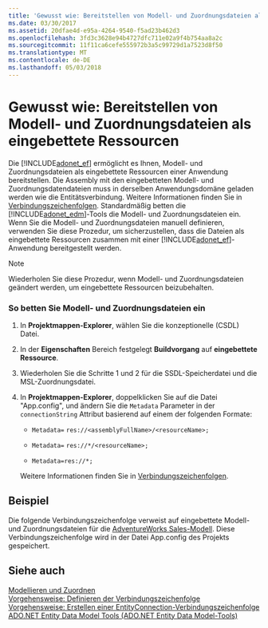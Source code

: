 ```yaml
---
title: 'Gewusst wie: Bereitstellen von Modell- und Zuordnungsdateien als eingebettete Ressourcen'
ms.date: 03/30/2017
ms.assetid: 20dfae4d-e95a-4264-9540-f5ad23b462d3
ms.openlocfilehash: 3fd3c3628e94b4727dfc711e02a9f4b754aa8a2c
ms.sourcegitcommit: 11f11ca6cefe555972b3a5c99729d1a7523d8f50
ms.translationtype: MT
ms.contentlocale: de-DE
ms.lasthandoff: 05/03/2018
---
```

# <a name="how-to-make-model-and-mapping-files-embedded-resources"></a>Gewusst wie: Bereitstellen von Modell- und Zuordnungsdateien als eingebettete Ressourcen
Die [!INCLUDE[adonet_ef](../../../../../includes/adonet-ef-md.md)] ermöglicht es Ihnen, Modell- und Zuordnungsdateien als eingebettete Ressourcen einer Anwendung bereitstellen. Die Assembly mit den eingebetteten Modell- und Zuordnungsdatendateien muss in derselben Anwendungsdomäne geladen werden wie die Entitätsverbindung. Weitere Informationen finden Sie in [Verbindungszeichenfolgen](../../../../../docs/framework/data/adonet/ef/connection-strings.md). Standardmäßig betten die [!INCLUDE[adonet_edm](../../../../../includes/adonet-edm-md.md)]-Tools die Modell- und Zuordnungsdateien ein. Wenn Sie die Modell- und Zuordnungsdateien manuell definieren, verwenden Sie diese Prozedur, um sicherzustellen, dass die Dateien als eingebettete Ressourcen zusammen mit einer [!INCLUDE[adonet_ef](../../../../../includes/adonet-ef-md.md)]-Anwendung bereitgestellt werden.  
  
> [!NOTE]
>  Wiederholen Sie diese Prozedur, wenn Modell- und Zuordnungsdateien geändert werden, um eingebettete Ressourcen beizubehalten.  
  
### <a name="to-embed-model-and-mapping-files"></a>So betten Sie Modell- und Zuordnungsdateien ein  
  
1.  In **Projektmappen-Explorer**, wählen Sie die konzeptionelle (CSDL) Datei.  
  
2.  In der **Eigenschaften** Bereich festgelegt **Buildvorgang** auf **eingebettete Ressource**.  
  
3.  Wiederholen Sie die Schritte 1 und 2 für die SSDL-Speicherdatei und die MSL-Zuordnungsdatei.  
  
4.  In **Projektmappen-Explorer**, doppelklicken Sie auf die Datei "App.config", und ändern Sie die `Metadata` Parameter in der `connectionString` Attribut basierend auf einem der folgenden Formate:  
  
    -   `Metadata=` `res://<assemblyFullName>/<resourceName>;`  
  
    -   `Metadata=` `res://*/<resourceName>;`  
  
    -   `Metadata=res://*;`  
  
     Weitere Informationen finden Sie in [Verbindungszeichenfolgen](../../../../../docs/framework/data/adonet/ef/connection-strings.md).  
  
## <a name="example"></a>Beispiel  
 Die folgende Verbindungszeichenfolge verweist auf eingebettete Modell- und Zuordnungsdateien für die [AdventureWorks Sales-Modell](http://msdn.microsoft.com/library/f16cd988-673f-4376-b034-129ca93c7832). Diese Verbindungszeichenfolge wird in der Datei App.config des Projekts gespeichert.  
  
  
  
## <a name="see-also"></a>Siehe auch  
 [Modellieren und Zuordnen](../../../../../docs/framework/data/adonet/ef/modeling-and-mapping.md)  
 [Vorgehensweise: Definieren der Verbindungszeichenfolge](../../../../../docs/framework/data/adonet/ef/how-to-define-the-connection-string.md)  
 [Vorgehensweise: Erstellen einer EntityConnection-Verbindungszeichenfolge](../../../../../docs/framework/data/adonet/ef/how-to-build-an-entityconnection-connection-string.md)  
 [ADO.NET Entity Data Model Tools (ADO.NET Entity Data Model-Tools)](http://msdn.microsoft.com/library/91076853-0881-421b-837a-f582f36be527)
